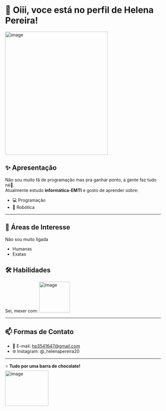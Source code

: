 
          
# 👋 Oiii, voce está no perfil de Helena Pereira!
<img width="332" height="400" alt="image" src="https://github.com/user-attachments/assets/096a7196-29c7-4fb9-9e56-07fee78282fd" />

## ✨ Apresentação
Não sou muito fã de programação mas pra ganhar ponto, a gente faz tudo né🚀.  
Atualmente estudo **informática-EMTI** e gosto de aprender sobre:
- 💻 Programação
- 🤖 Robótica
---

          
## 🎯 Áreas de Interesse
Não sou muito ligada 
- Humanas
- Exatas


## 🛠️ Habilidades
Sei, mexer com:
<img width="100" height="100" alt="image" src="https://github.com/user-attachments/assets/38114d8f-91db-4c08-b8fb-4bf49b7e31f2" />





          
---

## 📫 Formas de Contato
- 📧 E-mail: hp3541647@gmail.com  
- 🌐 Instagram: @_helenapereira20  

---

⭐ **Tudo por uma barra de chocolate!**  
<img width="140" height="115" alt="image" src="https://github.com/user-attachments/assets/7063ce32-07d4-4fe8-8b52-184fa2ca5560" />


